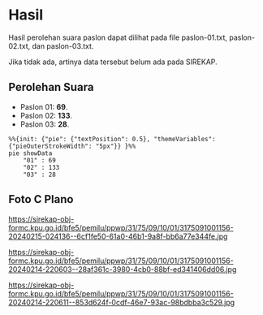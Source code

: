 # Hasil

Hasil perolehan suara paslon dapat dilihat pada file paslon-01.txt, paslon-02.txt, dan paslon-03.txt.

Jika tidak ada, artinya data tersebut belum ada pada SIREKAP.

## Perolehan Suara

 * Paslon 01: **69**.
 * Paslon 02: **133**.
 * Paslon 03: **28**.

```mermaid
%%{init: {"pie": {"textPosition": 0.5}, "themeVariables": {"pieOuterStrokeWidth": "5px"}} }%%
pie showData
    "01" : 69
    "02" : 133
    "03" : 28
```
## Foto C Plano

https://sirekap-obj-formc.kpu.go.id/bfe5/pemilu/ppwp/31/75/09/10/01/3175091001156-20240215-024136--6cf1fe50-61a0-46b1-9a8f-bb6a77e344fe.jpg

https://sirekap-obj-formc.kpu.go.id/bfe5/pemilu/ppwp/31/75/09/10/01/3175091001156-20240214-220603--28af361c-3980-4cb0-88bf-ed341406dd06.jpg

https://sirekap-obj-formc.kpu.go.id/bfe5/pemilu/ppwp/31/75/09/10/01/3175091001156-20240214-220611--853d624f-0cdf-46e7-93ac-98bdbba3c529.jpg
